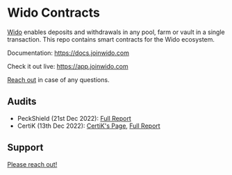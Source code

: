 # Wido Contracts

[Wido](https://joinwido.com/) enables deposits and withdrawals in any pool, farm or vault in a single transaction. This repo contains smart contracts for the Wido ecosystem.

Documentation: https://docs.joinwido.com

Check it out live: https://app.joinwido.com

[Reach out](https://www.joinwido.com/contact) in case of any questions.

## Audits

* PeckShield (21st Dec 2022): [Full Report](https://github.com/widolabs/wido-contracts/blob/main/audits/2022-12-21%20PeckShield-Audit-Report-WidoRouter-v1.0.pdf)
* CertiK (13th Dec 2022): [CertiK's Page](https://www.certik.com/projects/wido), [Full Report](https://github.com/widolabs/wido-contracts/blob/main/audits/2022-12-13%20CertiK%20REP-final-20221215T055431Z.pdf)

## Support

[Please reach out!](https://www.joinwido.com/contact)
